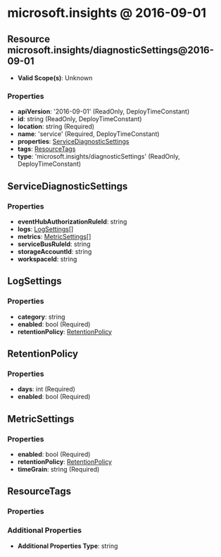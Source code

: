 # microsoft.insights @ 2016-09-01

## Resource microsoft.insights/diagnosticSettings@2016-09-01
* **Valid Scope(s)**: Unknown
### Properties
* **apiVersion**: '2016-09-01' (ReadOnly, DeployTimeConstant)
* **id**: string (ReadOnly, DeployTimeConstant)
* **location**: string (Required)
* **name**: 'service' (Required, DeployTimeConstant)
* **properties**: [ServiceDiagnosticSettings](#servicediagnosticsettings)
* **tags**: [ResourceTags](#resourcetags)
* **type**: 'microsoft.insights/diagnosticSettings' (ReadOnly, DeployTimeConstant)

## ServiceDiagnosticSettings
### Properties
* **eventHubAuthorizationRuleId**: string
* **logs**: [LogSettings](#logsettings)[]
* **metrics**: [MetricSettings](#metricsettings)[]
* **serviceBusRuleId**: string
* **storageAccountId**: string
* **workspaceId**: string

## LogSettings
### Properties
* **category**: string
* **enabled**: bool (Required)
* **retentionPolicy**: [RetentionPolicy](#retentionpolicy)

## RetentionPolicy
### Properties
* **days**: int (Required)
* **enabled**: bool (Required)

## MetricSettings
### Properties
* **enabled**: bool (Required)
* **retentionPolicy**: [RetentionPolicy](#retentionpolicy)
* **timeGrain**: string (Required)

## ResourceTags
### Properties
### Additional Properties
* **Additional Properties Type**: string

